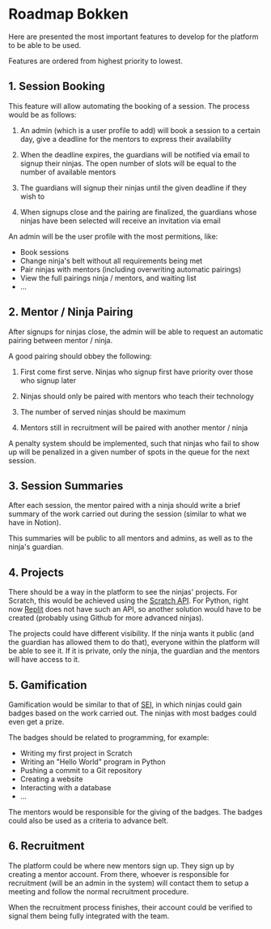 # Roadmap Bokken

Here are presented the most important features to develop for the platform to be able to be used.

Features are ordered from highest priority to lowest.

## 1. Session Booking

This feature will allow automating the booking of a session. The process would be as follows:

1. An admin (which is a user profile to add) will book a session to a certain day, give a deadline for the mentors to express their availability

2. When the deadline expires, the guardians will be notified via email to signup their ninjas. The open number of slots will be equal to the number of available mentors

3. The guardians will signup their ninjas until the given deadline if they wish to

4. When signups close and the pairing are finalized, the guardians whose ninjas have been selected will receive an invitation via email


An admin will be the user profile with the most permitions, like:

- Book sessions
- Change ninja's belt without all requirements being met
- Pair ninjas with mentors (including overwriting automatic pairings)
- View the full pairings ninja / mentors, and waiting list
- ...

## 2. Mentor / Ninja Pairing

After signups for ninjas close, the admin will be able to request an automatic pairing between mentor / ninja.

A good pairing should obbey the following:

1. First come first serve. Ninjas who signup first have priority over those who signup later

2. Ninjas should only be paired with mentors who teach their technology

3. The number of served ninjas should be maximum

4. Mentors still in recruitment will be paired with another mentor / ninja

A penalty system should be implemented, such that ninjas who fail to show up will be penalized in a given number of spots in the queue for the next session.

## 3. Session Summaries

After each session, the mentor paired with a ninja should write a brief summary of the work carried out during the session (similar to what we have in Notion).

This summaries will be public to all mentors and admins, as well as to the ninja's guardian.

## 4. Projects

There should be a way in the platform to see the ninjas' projects. For Scratch, this would be achieved using the [Scratch API](https://en.scratch-wiki.info/wiki/Scratch_API). For Python, right now [Replit](https://replit.com/) does not have such an API, so another solution would have to be created (probably using Github for more advanced ninjas).

The projects could have different visibility. If the ninja wants it public (and the guardian has allowed them to do that), everyone within the platform will be able to see it. If it is private, only the ninja, the guardian and the mentors will have access to it.
## 5. Gamification

Gamification would be similar to that of [SEI](https://seium.org), in which ninjas could gain badges based on the work carried out. The ninjas with most badges could even get a prize.

The badges should be related to programming, for example:

- Writing my first project in Scratch
- Writing an "Hello World" program in Python
- Pushing a commit to a Git repository
- Creating a website
- Interacting with a database
- ...

The mentors would be responsible for the giving of the badges. The badges could also be used as a criteria to advance belt.

## 6. Recruitment

The platform could be where new mentors sign up. They sign up by creating a mentor account. From there, whoever is responsible for recruitment (will be an admin in the system) will contact them to setup a meeting and follow the normal recruitment procedure.

When the recruitment process finishes, their account could be verified to signal them being fully integrated with the team.
